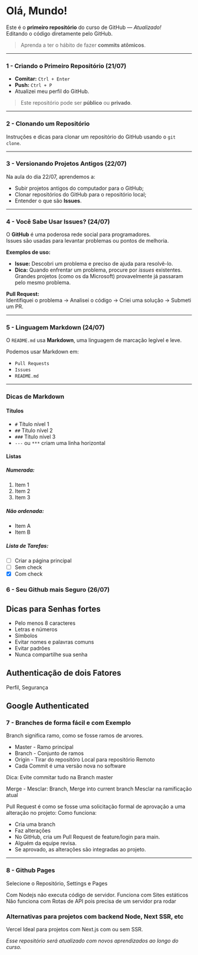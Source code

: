 # Olá, Mundo!

Este é o **primeiro repositório** do curso de GitHub — *Atualizado!*  
Editando o código diretamente pelo GitHub.

> Aprenda a ter o hábito de fazer **commits atômicos**.

---

### 1 - Criando o Primeiro Repositório (21/07)

- **Comitar:** `Ctrl + Enter`  
- **Push:** `Ctrl + P`
- Atualizei meu perfil do GitHub.

> Este repositório pode ser **público** ou **privado**.

---

### 2 - Clonando um Repositório

Instruções e dicas para clonar um repositório do GitHub usando o `git clone`.

---

### 3 - Versionando Projetos Antigos (22/07)

Na aula do dia 22/07, aprendemos a:

- Subir projetos antigos do computador para o GitHub;
- Clonar repositórios do GitHub para o repositório local;
- Entender o que são **Issues**.

---

### 4 - Você Sabe Usar Issues? (24/07)

O **GitHub** é uma poderosa rede social para programadores.  
Issues são usadas para levantar problemas ou pontos de melhoria.

**Exemplos de uso:**

- **Issue:** Descobri um problema e preciso de ajuda para resolvê-lo.
- **Dica:** Quando enfrentar um problema, procure por *issues* existentes.  
  Grandes projetos (como os da Microsoft) provavelmente já passaram pelo mesmo problema.

**Pull Request:**  
Identifiquei o problema → Analisei o código → Criei uma solução → Submeti um PR.

---

### 5 - Linguagem Markdown (24/07)

O `README.md` usa **Markdown**, uma linguagem de marcação legível e leve.

Podemos usar Markdown em:

- `Pull Requests`
- `Issues`
- `README.md`

---

### Dicas de Markdown

#### Títulos

- `#` Título nível 1  
- `##` Título nível 2  
- `###` Título nível 3  
- `---` ou `***` criam uma linha horizontal

#### Listas

##### Numerada:
1. Item 1  
2. Item 2  
3. Item 3

##### Não ordenada:
- Item A  
- Item B

##### Lista de Tarefas:
- [ ] Criar a página principal  
- [ ] Sem check  
- [x] Com check

### 6 - Seu Github mais Seguro (26/07)

## Dicas para Senhas fortes
- Pelo menos 8 caracteres 
- Letras e números 
- Símbolos
- Evitar nomes e palavras comuns 
- Evitar padrões
- Nunca compartilhe sua senha

## Authenticação de dois Fatores
Perfil, Segurança 

## Google Authenticated 

### 7 - Branches de forma fácil e com Exemplo

Branch significa ramo, como se fosse ramos de arvores.

- Master - Ramo principal 
- Branch - Conjunto de ramos
- Origin - Tirar do repositóro Local para repositório Remoto
- Cada Commit é uma versão nova no software


Dica: Evite commitar tudo na Branch master

Merge - Mesclar: 
Branch, Merge into current branch
Mesclar na ramificação atual

Pull Request é como se fosse uma solicitação formal de aprovação a uma alteração no projeto:
Como funciona: 
- Cria uma branch 
- Faz alterações
- No GitHub, cria um Pull Request de feature/login para main.
- Alguém da equipe revisa.
- Se aprovado, as alterações são integradas ao projeto. 
---



### 8 - Github Pages
Selecione o Repositório, Settings e Pages

Com Nodejs não executa código de servidor.
Funciona com Sites estáticos 
Não funciona com Rotas de API pois precisa de um servidor pra rodar



### Alternativas para projetos com backend Node, Next SSR, etc
Vercel  Ideal para projetos com Next.js com ou sem SSR.



*Esse repositório será atualizado com novos aprendizados ao longo do curso.*
